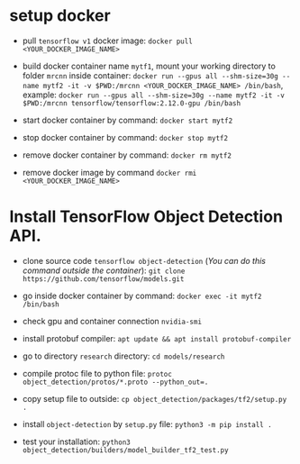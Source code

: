 # setup docker
- pull `tensorflow v1` docker image: `docker pull <YOUR_DOCKER_IMAGE_NAME>`
- build docker container name `mytf1`, mount your working directory to folder `mrcnn` inside container: `docker run --gpus all --shm-size=30g --name mytf2 -it -v $PWD:/mrcnn <YOUR_DOCKER_IMAGE_NAME> /bin/bash`, example: `docker run --gpus all --shm-size=30g --name mytf2 -it -v $PWD:/mrcnn tensorflow/tensorflow:2.12.0-gpu /bin/bash`

- start docker container by command: `docker start mytf2`

- stop docker container by command: `docker stop mytf2`

- remove docker container by command: `docker rm mytf2`

- remove docker image by command `docker rmi <YOUR_DOCKER_IMAGE_NAME>`

# Install TensorFlow Object Detection API.
- clone source code `tensorflow object-detection` (*You can do this command outside the container*): `git clone https://github.com/tensorflow/models.git`

- go inside docker container by command: `docker exec -it mytf2 /bin/bash`

- check gpu and container connection `nvidia-smi`

- install protobuf compiler: `apt update && apt install protobuf-compiler`

- go to directory `research` directory: `cd models/research`

- compile protoc file to python file: `protoc object_detection/protos/*.proto --python_out=.`

- copy setup file to outside: `cp object_detection/packages/tf2/setup.py .`

- install `object-detection` by `setup.py` file: `python3 -m pip install .`

- test your installation: `python3 object_detection/builders/model_builder_tf2_test.py`
